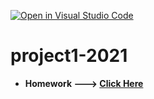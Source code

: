 [![Open in Visual Studio Code](https://classroom.github.com/assets/open-in-vscode-c66648af7eb3fe8bc4f294546bfd86ef473780cde1dea487d3c4ff354943c9ae.svg)](https://classroom.github.com/online_ide?assignment_repo_id=9528238&assignment_repo_type=AssignmentRepo)
# project1-2021


- **Homework  --->  [Click Here]([https://github.com/Web-dut-2022fall/project-1-xffpp])**
